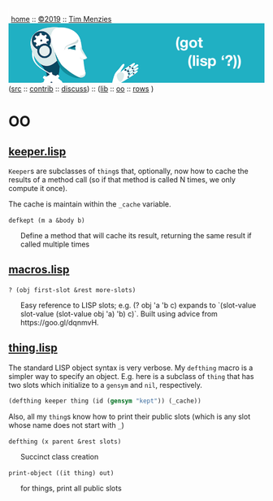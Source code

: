 <a name=top></a>
<img width=1 height=30 src="https://github.com/timm/lisp/blob/master/etc/img/FFFFFF.png">
[home](https://github.com/timm/lisp/blob/master/README.md#top) ::
[&copy;2019](https://github.com/timm/lisp/blob/master/LICENSE.md) ::
[Tim Menzies](http://menzies.us) 
<a href="https://github.com/timm/lisp/blob/master/README.md#top">
<img src="https://raw.githubusercontent.com/timm/lisp/master/etc/img/gotlisp.png" ></a><br>
([src](http://github.com/timm/lisp) ::
[contrib](https://github.com/timm/lisp/blob/master/CONTRIBUTING.md) ::
[discuss](https://github.com/timm/lisp/issues))  ::
([lib](https://github.com/timm/lisp/tree/master/src/lib/README.md#top) ::
[oo](https://github.com/timm/lisp/tree/master/src/oo/README.md#top)  :: 
[rows](https://github.com/timm/lisp/tree/master/src/rows/README.md#top) )

# OO




## [keeper.lisp](keeper.lisp)



`Keeper`s are subclasses of `thing`s that,
optionally, now how to cache the results of a method
call (so if that method is called N times, we only
compute it once). 

The cache is maintain within the `_cache` variable.



`defkept (m a &body b)`

<ul>   
Define a method that will cache its result,
  returning the same result if called multiple times
</ul>


## [macros.lisp](macros.lisp)


`? (obj first-slot &rest more-slots)`

<ul>   
Easy reference to LISP slots; e.g. (? obj 'a 'b c) expands
  to `(slot-value slot-value (slot-value obj 'a) 'b) c)`.
  Built using advice from https://goo.gl/dqnmvH.
</ul>


## [thing.lisp](thing.lisp)



The standard LISP object syntax is very verbose.
My `defthing` macro is a simpler way to specify an object.
E.g. here is a subclass of `thing` that has two slots
which initialize to a `gensym` and `nil`, respectively.

```lisp
(defthing keeper thing (id (gensym "kept")) (_cache))
```

Also, all my `thing`s know how to print their public slots
(which is any slot whose name does not start with `_`)



`defthing (x parent &rest slots)`

<ul>   Succinct class creation
</ul>

`print-object ((it thing) out)`

<ul>   for things, print all public slots
</ul>
